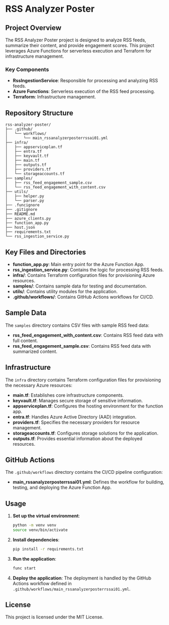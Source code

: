 # RSS Analyzer Poster

## Project Overview

The RSS Analyzer Poster project is designed to analyze RSS feeds, summarize their content, and provide engagement scores. This project leverages Azure Functions for serverless execution and Terraform for infrastructure management.

### Key Components

- **RssIngestionService**: Responsible for processing and analyzing RSS feeds.
- **Azure Functions**: Serverless execution of the RSS feed processing.
- **Terraform**: Infrastructure management.

## Repository Structure

```text
rss-analyzer-poster/
├── .github/
│   └── workflows/
│       └── main_rssanalyzerposterrssai01.yml
├── infra/
│   ├── appserviceplan.tf
│   ├── entra.tf
│   ├── keyvault.tf
│   ├── main.tf
│   ├── outputs.tf
│   ├── providers.tf
│   └── storageaccounts.tf
├── samples/
│   ├── rss_feed_engagement_sample.csv
│   └── rss_feed_engagement_with_content.csv
├── utils/
│   ├── helper.py
│   └── parser.py
├── .funcignore
├── .gitignore
├── README.md
├── azure_clients.py
├── function_app.py
├── host.json
├── requirements.txt
└── rss_ingestion_service.py
```

## Key Files and Directories

- **function_app.py**: Main entry point for the Azure Function App.
- **rss_ingestion_service.py**: Contains the logic for processing RSS feeds.
- **infra/**: Contains Terraform configuration files for provisioning Azure resources.
- **samples/**: Contains sample data for testing and documentation.
- **utils/**: Contains utility modules for the application.
- **.github/workflows/**: Contains GitHub Actions workflows for CI/CD.

## Sample Data

The `samples` directory contains CSV files with sample RSS feed data:

- **rss_feed_engagement_with_content.csv**: Contains RSS feed data with full content.
- **rss_feed_engagement_sample.csv**: Contains RSS feed data with summarized content.

## Infrastructure

The `infra` directory contains Terraform configuration files for provisioning the necessary Azure resources:

- **main.tf**: Establishes core infrastructure components.
- **keyvault.tf**: Manages secure storage of sensitive information.
- **appserviceplan.tf**: Configures the hosting environment for the function app.
- **entra.tf**: Handles Azure Active Directory (AAD) integration.
- **providers.tf**: Specifies the necessary providers for resource management.
- **storageaccounts.tf**: Configures storage solutions for the application.
- **outputs.tf**: Provides essential information about the deployed resources.

## GitHub Actions

The `.github/workflows` directory contains the CI/CD pipeline configuration:

- **main_rssanalyzerposterrssai01.yml**: Defines the workflow for building, testing, and deploying the Azure Function App.

## Usage

1. **Set up the virtual environment**:

    ```sh
    python -m venv venv
    source venv/bin/activate
    ```

2. **Install dependencies**:

    ```sh
    pip install -r requirements.txt
    ```

3. **Run the application**:

    ```sh
    func start
    ```

4. **Deploy the application**:
    The deployment is handled by the GitHub Actions workflow defined in `.github/workflows/main_rssanalyzerposterrssai01.yml`.

## License

This project is licensed under the MIT License.
